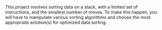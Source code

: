 This project involves sorting data on a stack, with a limited set of instructions, and the smallest number of moves. To make this happen,
you will have to manipulate various sorting algorithms and choose the most appropriate solution(s) for optimized data sorting.
